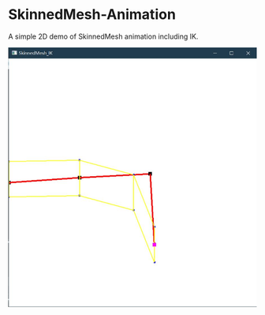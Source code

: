 # SkinnedMesh-Animation
A simple 2D demo of SkinnedMesh animation including IK.

<img src="screenshot.jpg">

